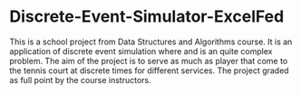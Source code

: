 # Discrete-Event-Simulator-ExcelFed
This is a school project from Data Structures and Algorithms course. It is an application of discrete event simulation where and is an quite complex problem.  The aim of the project is to serve as much as player that come to the tennis court at discrete times for different services. The project graded as full point by the course instructors.
